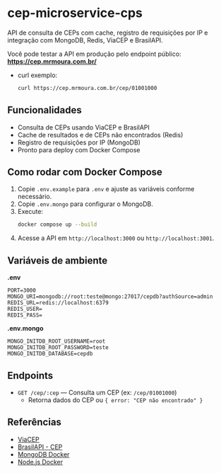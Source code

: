 
# cep-microservice-cps


API de consulta de CEPs com cache, registro de requisições por IP e integração com MongoDB, Redis, ViaCEP e BrasilAPI.

Você pode testar a API em produção pelo endpoint público:
**https://cep.mrmoura.com.br/**

* curl exemplo:
    ```sh
    curl https://cep.mrmoura.com.br/cep/01001000
    ```

## Funcionalidades
- Consulta de CEPs usando ViaCEP e BrasilAPI
- Cache de resultados e de CEPs não encontrados (Redis)
- Registro de requisições por IP (MongoDB)
- Pronto para deploy com Docker Compose

## Como rodar com Docker Compose

1. Copie `.env.example` para `.env` e ajuste as variáveis conforme necessário.
2. Copie `.env.mongo` para configurar o MongoDB.
3. Execute:
	 ```sh
	 docker compose up --build
	 ```
4. Acesse a API em `http://localhost:3000` ou `http://localhost:3001`.

## Variáveis de ambiente

**.env**
```
PORT=3000
MONGO_URI=mongodb://root:teste@mongo:27017/cepdb?authSource=admin
REDIS_URL=redis://localhost:6379
REDIS_USER=
REDIS_PASS=
```

**.env.mongo**
```
MONGO_INITDB_ROOT_USERNAME=root
MONGO_INITDB_ROOT_PASSWORD=teste
MONGO_INITDB_DATABASE=cepdb
```

## Endpoints

- `GET /cep/:cep` — Consulta um CEP (ex: `/cep/01001000`)
	- Retorna dados do CEP ou `{ error: "CEP não encontrado" }`


## Referências
- [ViaCEP](https://viacep.com.br/)
- [BrasilAPI - CEP](https://brasilapi.com.br/docs#tag/CEP)
- [MongoDB Docker](https://hub.docker.com/_/mongo)
- [Node.js Docker](https://hub.docker.com/_/node)


